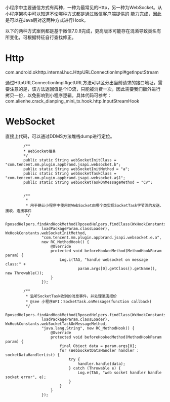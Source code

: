 小程序中主要通信方式有两种，一种为最常见的Http，另一种为WebSocket。从小程序架构中可以知道不论哪种方式都是通过微信客户端提供的 能力完成，因此是可以在Java层对这两种方式进行Hook。

以下的两种方式案例都是基于微信7.0.8完成，更高版本可能存在混淆导致类名有所变化，可根据特征自行查找修正。
# Http
com.android.okhttp.internal.huc.HttpURLConnectionImpl#getInputStream

通过HttpURLConnectionImpl#getURL方法可以区分出当前请求的接口地址，需要注意的是，该方法返回值是个IO流，只能被消费一次，因此需要我们额外进行 拷贝一份，以免影响到小程序逻辑。具体代码可参考：com.alienhe.crack_dianping_mini_tx.hook.http.InputStreamHook

# WebSocket
直接上代码，可以通过DDMS方法堆栈dump进行定位。
```
        /**
        * WebSocket相关
        */
        public static String webSocketInitClass = "com.tencent.mm.plugin.appbrand.jsapi.websocket.b";
        public static String webSocketInitMethod = "a";
        public static String webSocketTaskClass = "com.tencent.mm.plugin.appbrand.jsapi.websocket.a$1";
        public static String webSocketTaskOnMessageMethod = "Cv";


        /**
         *
         * 用于确认小程序中使用的WebSocket由哪个类实现SocketTask字节流的发送、接收、连接事件
         */
        RposedHelpers.findAndHookMethod(RposedHelpers.findClass(WxHookConstants.webSocketInitClass,
                loadPackageParam.classLoader), WxHookConstants.webSocketInitMethod,
                "com.tencent.mm.plugin.appbrand.jsapi.websocket.e.a",
                new RC_MethodHook() {
                    @Override
                    protected void beforeHookedMethod(MethodHookParam param) {
                        Log.i(TAG, "handle websocket on message class:" +
                                param.args[0].getClass().getName(), new Throwable());
                    }
                });

        /**
         * 监听SocketTask收到的消息事件，并处理酒店报价
         * @see 小程序API：SocketTask.onMessage(function callback)
         */
        RposedHelpers.findAndHookMethod(RposedHelpers.findClass(WxHookConstants.webSocketTaskClass,
                loadPackageParam.classLoader), WxHookConstants.webSocketTaskOnMessageMethod,
                "java.lang.String", new RC_MethodHook() {
                    @Override
                    protected void beforeHookedMethod(MethodHookParam param) {
                        final Object data = param.args[0];
                        for (WebSocketDataHandler handler : socketDataHandlerList) {
                            try {
                                handler.handle(data);
                            } catch (Throwable e) {
                                Log.e(TAG, "web socket handler handle socket error", e);
                            }
                        }
                    }
                });

```